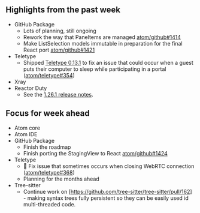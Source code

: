 ## Highlights from the past week

- GitHub Package
  - Lots of planning, still ongoing
  - Rework the way that PaneItems are managed [atom/github#1414](https://github.com/atom/github/pull/1414)
  - Make ListSelection models immutable in preparation for the final React port [atom/github#1421](https://github.com/atom/github/pull/1421)
- Teletype
  - Shipped [Teletype 0.13.1](https://github.com/atom/teletype/releases/tag/v0.13.1) to fix an issue that could occur when a guest puts their computer to sleep while participating in a portal ([atom/teletype#354](https://github.com/atom/teletype/issues/354))
- Xray
- Reactor Duty
  - See the [1.26.1 release notes](https://github.com/atom/atom/releases/tag/v1.26.1).

## Focus for week ahead

- Atom core
- Atom IDE
- GitHub Package
  - Finish the roadmap
  - Finish porting the StagingView to React [atom/github#1424](https://github.com/atom/github/pull/1424/files#diff-3b94df6abdca7dbddc509c610909a0ec)
- Teletype
  - :bug: Fix issue that sometimes occurs when closing WebRTC connection ([atom/teletype#368](https://github.com/atom/teletype/issues/368))
  - Planning for the months ahead
- Tree-sitter
  - Continue work on [https://github.com/tree-sitter/tree-sitter/pull/162] - making syntax trees fully persistent so they can be easily used id multi-threaded code.
